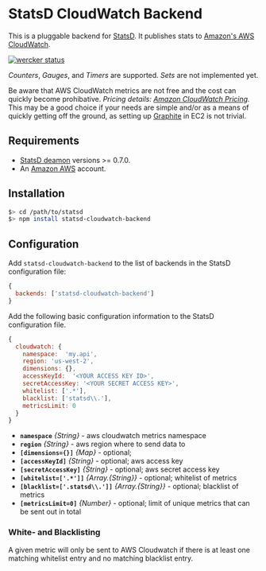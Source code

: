 # StatsD CloudWatch Backend

This is a pluggable backend for [StatsD][001]. It publishes stats to [Amazon's AWS CloudWatch][002].

[![wercker status][003]][004]

*Counters*, *Gauges*, and *Timers* are supported. *Sets* are not implemented yet.

Be aware that AWS CloudWatch metrics are not free and the cost can quickly become prohibative.
*Pricing details: [Amazon CloudWatch Pricing][005].* This may be a good choice if your needs
are simple and/or as a means of quickly getting off the ground, as setting up [Graphite][006] in
EC2 is not trivial.


## Requirements

* [StatsD deamon][007] versions >= 0.7.0.
* An [Amazon AWS][008] account.

## Installation

```bash
$> cd /path/to/statsd
$> npm install statsd-cloudwatch-backend
```


## Configuration

Add `statsd-cloudwatch-backend` to the list of backends in the StatsD configuration file:

```javascript
{
  backends: ['statsd-cloudwatch-backend']
}
```

Add the following basic configuration information to the StatsD configuration file.

```javascript
{
  cloudwatch: {
    namespace:  'my.api',
    region: 'us-west-2',
    dimensions: {},
    accessKeyId:  '<YOUR ACCESS KEY ID>',
    secretAccessKey: '<YOUR SECRET ACCESS KEY>',
    whitelist: ['.*'],
    blacklist: ['statsd\\.'],
    metricsLimit: 0
  }
}
```

- **`namespace`** *{String}* - aws cloudwatch metrics namespace
- **`region`** *{String}* - aws region where to send data to
- **`[dimensions={}]`** *{Map}* - optional;
- **`[accessKeyId]`**  *{String}* - optional; aws access key
- **`[secretAccessKey]`** *{String}* - optional; aws secret access key
- **`[whitelist=['.*']]`** *{Array.{String}}* - optional; whitelist of metrics
- **`[blacklist=['.statsd\\.']]`** *{Array.{String}}* - optional; blacklist of metrics
- **`[metricsLimit=0]`** *{Number}* - optional; limit of unique metrics that can be sent out in total

### White- and Blacklisting

A given metric will only be sent to AWS Cloudwatch if there is at least one matching
whitelist entry and no matching blacklist entry.


<!-- Links -->

[001]: https://github.com/etsy/statsd
[002]: http://aws.amazon.com/cloudwatch/
[003]: https://app.wercker.com/status/58736e11e8e13ee79479cd1678cb2fb3/m "wercker status"
[004]: https://app.wercker.com/project/bykey/58736e11e8e13ee79479cd1678cb2fb3
[005]: http://aws.amazon.com/cloudwatch/pricing/
[006]: http://graphite.wikidot.com/
[007]: https://npmjs.org/package/statsd
[008]: https://aws.amazon.com
